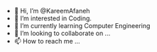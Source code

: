 - 👋 Hi, I’m @KareemAfaneh
- 👀 I’m interested in Coding.
- 🌱 I’m currently learning Computer Engineering 
- 💞️ I’m looking to collaborate on ...
- 📫 How to reach me ...

<!---
KareemAfaneh/KareemAfaneh is a ✨ special ✨ repository because its `README.md` (this file) appears on your GitHub profile.
You can click the Preview link to take a look at your changes.
--->

